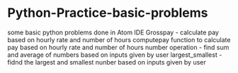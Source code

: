 # Python-Practice-basic-problems
some basic python problems done in Atom IDE
Grosspay - calculate pay based on hourly rate and number of hours
computepay function to calculate pay based on hourly rate and number of hours
number operation - find sum and average of numbers based on inputs given by user
largest_smallest - fidnd the largest and smallest nunber based on inputs given by user
